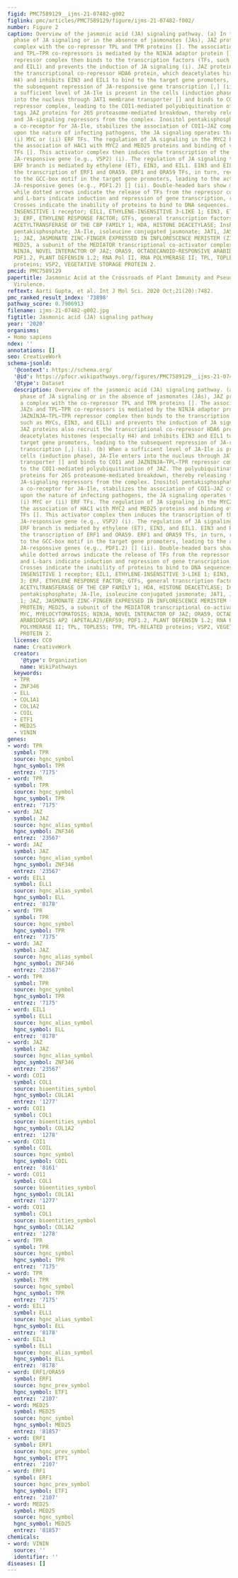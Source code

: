 ```yaml
---
figid: PMC7589129__ijms-21-07482-g002
figlink: pmc/articles/PMC7589129/figure/ijms-21-07482-f002/
number: Figure 2
caption: Overview of the jasmonic acid (JA) signaling pathway. (a) In the non-inductive
  phase of JA signaling or in the absence of jasmonates (JAs), JAZ proteins form a
  complex with the co-repressor TPL and TPR proteins []. The association between JAZs
  and TPL–TPR co-repressors is mediated by the NINJA adaptor protein []. The JAZNINJA–TPL–TPR
  repressor complex then binds to the transcription factors (TFs, such as MYCs, EIN3,
  and EIL1) and prevents the induction of JA signaling (i). JAZ proteins also recruit
  the transcriptional co-repressor HDA6 protein, which deacetylates histones (especially
  H4) and inhibits EIN3 and EIL1 to bind to the target gene promoters, leading to
  the subsequent repression of JA-responsive gene transcription [,] (ii). (b) When
  a sufficient level of JA-Ile is present in the cells (induction phase), JA-Ile enters
  into the nucleus through JAT1 membrane transporter [] and binds to COI1 and JAZNINJA–TPL–TPR
  repressor complex, leading to the COI1-mediated polyubiquitination of JAZ. The polyubiquitination
  tags JAZ proteins for 26S proteasome-mediated breakdown, thereby releasing the TFs
  and JA-signaling repressors from the complex. Inositol pentakisphosphate (InsP5),
  a co-receptor for JA-Ile, stabilizes the association of COI1–JAZ complex []. Depending
  upon the nature of infecting pathogens, the JA signaling operates through either
  (i) MYC or (ii) ERF TFs. The regulation of JA signaling in the MYC2 branch involves
  the association of HAC1 with MYC2 and MED25 proteins and binding of various MYC
  TFs []. This activator complex then induces the transcription of the downstream
  JA-responsive gene (e.g., VSP2) (i). The regulation of JA signaling through the
  ERF branch is mediated by ethylene (ET), EIN3, and EIL1. EIN3 and EIL1 TFs induce
  the transcription of ERF1 and ORA59. ERF1 and ORA59 TFs, in turn, recruit MED25
  to the GCC-box motif in the target gene promoters, leading to the activation of
  JA-responsive genes (e.g., PDF1.2) [] (ii). Double-headed bars show mutual repression,
  while dotted arrows indicate the release of TFs from the repressor complex. L-arrows
  and L-bars indicate induction and repression of gene transcription, respectively.
  Crosses indicate the inability of proteins to bind to DNA sequences. COI1, CORONATINE
  INSENSITIVE 1 receptor; EIL1, ETHYLENE-INSENSITIVE 3-LIKE 1; EIN3, ETHYLENE-INSENSITIVE
  3; ERF, ETHYLENE RESPONSE FACTOR; GTFs, general transcription factors; HAC1, HISTONE
  ACETYLTRANSFERASE OF THE CBP FAMILY 1; HDA, HISTONE DEACETYLASE; InsP5, inositol
  pentakisphosphate; JA-Ile, isoleucine conjugated jasmonate; JAT1, JASMONATE TRANSPORTER
  1; JAZ, JASMONATE ZINC-FINGER EXPRESSED IN INFLORESCENCE MERISTEM (ZIM)-DOMAIN PROTEIN;
  MED25, a subunit of the MEDIATOR transcriptional co-activator complex; MYC, MYELOCYTOMATOSIS;
  NINJA, NOVEL INTERACTOR OF JAZ; ORA59, OCTADECANOID-RESPONSIVE ARABIDOPSIS AP2 (APETALA2)/ERF59;
  PDF1.2, PLANT DEFENSIN 1.2; RNA Pol II, RNA POLYMERASE II; TPL, TOPLESS; TPR, TPL-RELATED
  proteins; VSP2, VEGETATIVE STORAGE PROTEIN 2.
pmcid: PMC7589129
papertitle: Jasmonic Acid at the Crossroads of Plant Immunity and Pseudomonas syringae
  Virulence.
reftext: Aarti Gupta, et al. Int J Mol Sci. 2020 Oct;21(20):7482.
pmc_ranked_result_index: '73898'
pathway_score: 0.7906913
filename: ijms-21-07482-g002.jpg
figtitle: Jasmonic acid (JA) signaling pathway
year: '2020'
organisms:
- Homo sapiens
ndex: ''
annotations: []
seo: CreativeWork
schema-jsonld:
  '@context': https://schema.org/
  '@id': https://pfocr.wikipathways.org/figures/PMC7589129__ijms-21-07482-g002.html
  '@type': Dataset
  description: Overview of the jasmonic acid (JA) signaling pathway. (a) In the non-inductive
    phase of JA signaling or in the absence of jasmonates (JAs), JAZ proteins form
    a complex with the co-repressor TPL and TPR proteins []. The association between
    JAZs and TPL–TPR co-repressors is mediated by the NINJA adaptor protein []. The
    JAZNINJA–TPL–TPR repressor complex then binds to the transcription factors (TFs,
    such as MYCs, EIN3, and EIL1) and prevents the induction of JA signaling (i).
    JAZ proteins also recruit the transcriptional co-repressor HDA6 protein, which
    deacetylates histones (especially H4) and inhibits EIN3 and EIL1 to bind to the
    target gene promoters, leading to the subsequent repression of JA-responsive gene
    transcription [,] (ii). (b) When a sufficient level of JA-Ile is present in the
    cells (induction phase), JA-Ile enters into the nucleus through JAT1 membrane
    transporter [] and binds to COI1 and JAZNINJA–TPL–TPR repressor complex, leading
    to the COI1-mediated polyubiquitination of JAZ. The polyubiquitination tags JAZ
    proteins for 26S proteasome-mediated breakdown, thereby releasing the TFs and
    JA-signaling repressors from the complex. Inositol pentakisphosphate (InsP5),
    a co-receptor for JA-Ile, stabilizes the association of COI1–JAZ complex []. Depending
    upon the nature of infecting pathogens, the JA signaling operates through either
    (i) MYC or (ii) ERF TFs. The regulation of JA signaling in the MYC2 branch involves
    the association of HAC1 with MYC2 and MED25 proteins and binding of various MYC
    TFs []. This activator complex then induces the transcription of the downstream
    JA-responsive gene (e.g., VSP2) (i). The regulation of JA signaling through the
    ERF branch is mediated by ethylene (ET), EIN3, and EIL1. EIN3 and EIL1 TFs induce
    the transcription of ERF1 and ORA59. ERF1 and ORA59 TFs, in turn, recruit MED25
    to the GCC-box motif in the target gene promoters, leading to the activation of
    JA-responsive genes (e.g., PDF1.2) [] (ii). Double-headed bars show mutual repression,
    while dotted arrows indicate the release of TFs from the repressor complex. L-arrows
    and L-bars indicate induction and repression of gene transcription, respectively.
    Crosses indicate the inability of proteins to bind to DNA sequences. COI1, CORONATINE
    INSENSITIVE 1 receptor; EIL1, ETHYLENE-INSENSITIVE 3-LIKE 1; EIN3, ETHYLENE-INSENSITIVE
    3; ERF, ETHYLENE RESPONSE FACTOR; GTFs, general transcription factors; HAC1, HISTONE
    ACETYLTRANSFERASE OF THE CBP FAMILY 1; HDA, HISTONE DEACETYLASE; InsP5, inositol
    pentakisphosphate; JA-Ile, isoleucine conjugated jasmonate; JAT1, JASMONATE TRANSPORTER
    1; JAZ, JASMONATE ZINC-FINGER EXPRESSED IN INFLORESCENCE MERISTEM (ZIM)-DOMAIN
    PROTEIN; MED25, a subunit of the MEDIATOR transcriptional co-activator complex;
    MYC, MYELOCYTOMATOSIS; NINJA, NOVEL INTERACTOR OF JAZ; ORA59, OCTADECANOID-RESPONSIVE
    ARABIDOPSIS AP2 (APETALA2)/ERF59; PDF1.2, PLANT DEFENSIN 1.2; RNA Pol II, RNA
    POLYMERASE II; TPL, TOPLESS; TPR, TPL-RELATED proteins; VSP2, VEGETATIVE STORAGE
    PROTEIN 2.
  license: CC0
  name: CreativeWork
  creator:
    '@type': Organization
    name: WikiPathways
  keywords:
  - TPR
  - ZNF346
  - ELL
  - COL1A1
  - COL1A2
  - COIL
  - ETF1
  - MED25
  - VININ
genes:
- word: TPR
  symbol: TPR
  source: hgnc_symbol
  hgnc_symbol: TPR
  entrez: '7175'
- word: TPR
  symbol: TPR
  source: hgnc_symbol
  hgnc_symbol: TPR
  entrez: '7175'
- word: JAZ
  symbol: JAZ
  source: hgnc_alias_symbol
  hgnc_symbol: ZNF346
  entrez: '23567'
- word: JAZ
  symbol: JAZ
  source: hgnc_alias_symbol
  hgnc_symbol: ZNF346
  entrez: '23567'
- word: EIL1
  symbol: ELL1
  source: hgnc_alias_symbol
  hgnc_symbol: ELL
  entrez: '8178'
- word: TPR
  symbol: TPR
  source: hgnc_symbol
  hgnc_symbol: TPR
  entrez: '7175'
- word: JAZ
  symbol: JAZ
  source: hgnc_alias_symbol
  hgnc_symbol: ZNF346
  entrez: '23567'
- word: TPR
  symbol: TPR
  source: hgnc_symbol
  hgnc_symbol: TPR
  entrez: '7175'
- word: EIL1
  symbol: ELL1
  source: hgnc_alias_symbol
  hgnc_symbol: ELL
  entrez: '8178'
- word: JAZ
  symbol: JAZ
  source: hgnc_alias_symbol
  hgnc_symbol: ZNF346
  entrez: '23567'
- word: COI1
  symbol: COL1
  source: bioentities_symbol
  hgnc_symbol: COL1A1
  entrez: '1277'
- word: COI1
  symbol: COL1
  source: bioentities_symbol
  hgnc_symbol: COL1A2
  entrez: '1278'
- word: COI1
  symbol: COIL
  source: hgnc_symbol
  hgnc_symbol: COIL
  entrez: '8161'
- word: CO11
  symbol: COL1
  source: bioentities_symbol
  hgnc_symbol: COL1A1
  entrez: '1277'
- word: CO11
  symbol: COL1
  source: bioentities_symbol
  hgnc_symbol: COL1A2
  entrez: '1278'
- word: TPR
  symbol: TPR
  source: hgnc_symbol
  hgnc_symbol: TPR
  entrez: '7175'
- word: TPR
  symbol: TPR
  source: hgnc_symbol
  hgnc_symbol: TPR
  entrez: '7175'
- word: EIL1
  symbol: ELL1
  source: hgnc_alias_symbol
  hgnc_symbol: ELL
  entrez: '8178'
- word: EIL1
  symbol: ELL1
  source: hgnc_alias_symbol
  hgnc_symbol: ELL
  entrez: '8178'
- word: ERF1/ORA59
  symbol: ERF1
  source: hgnc_prev_symbol
  hgnc_symbol: ETF1
  entrez: '2107'
- word: MED25
  symbol: MED25
  source: hgnc_symbol
  hgnc_symbol: MED25
  entrez: '81857'
- word: ERF1
  symbol: ERF1
  source: hgnc_prev_symbol
  hgnc_symbol: ETF1
  entrez: '2107'
- word: ERF1
  symbol: ERF1
  source: hgnc_prev_symbol
  hgnc_symbol: ETF1
  entrez: '2107'
- word: MED25
  symbol: MED25
  source: hgnc_symbol
  hgnc_symbol: MED25
  entrez: '81857'
chemicals:
- word: VININ
  source: ''
  identifier: ''
diseases: []
---
```

